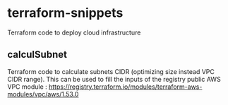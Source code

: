 # terraform-snippets
Terraform code to deploy cloud infrastructure

## calculSubnet

Terraform code to calculate subnets CIDR (optimizing size instead VPC CIDR range). This can be used to fill the inputs of the registry public AWS VPC module : https://registry.terraform.io/modules/terraform-aws-modules/vpc/aws/1.53.0
